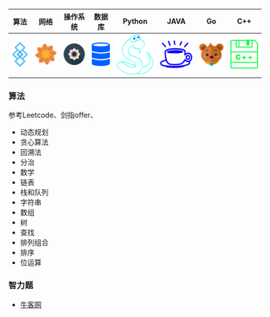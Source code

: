 | 算法 | 网络 | 操作系统 | 数据库 | Python | JAVA | Go | C++ |
|------|------|-----------|---------|---------|-------|------|------|
| <a href="#算法">![算法](/pics/Algorithm.png)</a> | <a href="#网络">![网络](/pics/Internet.png)</a> | <a href="#操作系统">![操作系统](/pics/System.png)</a> | <a href="#数据库">![数据库](/pics/DataBase.png)</a> | <a href="#Python">![Python](/pics/Python.png)</a> | <a href="#JAVA">![JAVA](/pics/JAVA.png)</a> | <a href="#Go">![Go](/pics/Go.png)</a> | <a href="#C++">![C++](/pics/C++.png)</a> |

### 算法
参考Leetcode、剑指offer、
* 动态规划
* 贪心算法
* 回溯法
* 分治
* 数学
* 链表
* 栈和队列
* 字符串
* 数组
* 树
* 查找
* 排列组合
* 排序
* 位运算

### 智力题
* [牛客网](/notes/牛客网-智力题)